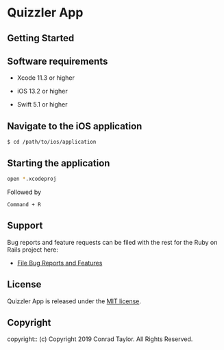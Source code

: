 # Quizzler App

<Project Description>

## Getting Started

## Software requirements

- Xcode 11.3 or higher

- iOS 13.2 or higher

- Swift 5.1 or higher

## Navigate to the iOS application

```
$ cd /path/to/ios/application
```

## Starting the application

```zsh
open *.xcodeproj
```

Followed by

```text
Command + R
```

## Support

Bug reports and feature requests can be filed with the rest for the Ruby on Rails project here:

- [File Bug Reports and Features](https://github.com/conradwt/quizzler-app/issues)

## License

Quizzler App is released under the [MIT license](https://mit-license.org).

## Copyright

copyright:: (c) Copyright 2019 Conrad Taylor. All Rights Reserved.
